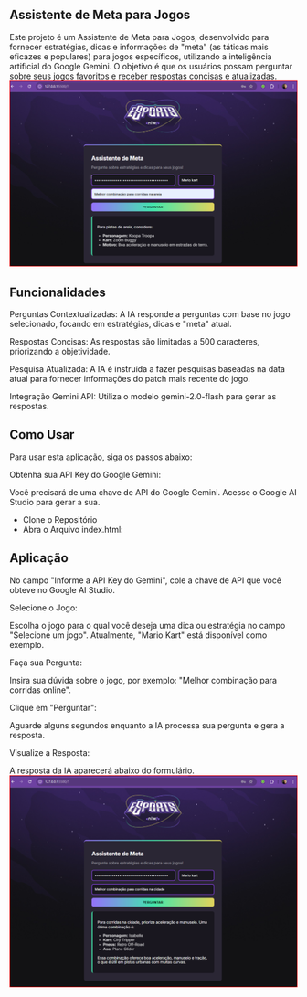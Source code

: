 ## Assistente de Meta para Jogos
Este projeto é um Assistente de Meta para Jogos, desenvolvido para fornecer estratégias, dicas e informações de "meta" (as táticas mais eficazes e populares) para jogos específicos, utilizando a inteligência artificial do Google Gemini. O objetivo é que os usuários possam perguntar sobre seus jogos favoritos e receber respostas concisas e atualizadas.
![Assistente de Meta](./assets/teste1.png)

## Funcionalidades
Perguntas Contextualizadas: A IA responde a perguntas com base no jogo selecionado, focando em estratégias, dicas e "meta" atual.

Respostas Concisas: As respostas são limitadas a 500 caracteres, priorizando a objetividade.

Pesquisa Atualizada: A IA é instruída a fazer pesquisas baseadas na data atual para fornecer informações do patch mais recente do jogo.

Integração Gemini API: Utiliza o modelo gemini-2.0-flash para gerar as respostas.


## Como Usar
Para usar esta aplicação, siga os passos abaixo:

Obtenha sua API Key do Google Gemini:

Você precisará de uma chave de API do Google Gemini. Acesse o Google AI Studio para gerar a sua.

- Clone o Repositório
- Abra o Arquivo index.html:


## Aplicação

No campo "Informe a API Key do Gemini", cole a chave de API que você obteve no Google AI Studio.

Selecione o Jogo:

Escolha o jogo para o qual você deseja uma dica ou estratégia no campo "Selecione um jogo". Atualmente, "Mario Kart" está disponível como exemplo.

Faça sua Pergunta:

Insira sua dúvida sobre o jogo, por exemplo: "Melhor combinação para corridas online".

Clique em "Perguntar":

Aguarde alguns segundos enquanto a IA processa sua pergunta e gera a resposta.

Visualize a Resposta:

A resposta da IA aparecerá abaixo do formulário.
![Assistente de Meta](./assets/teste2.png)